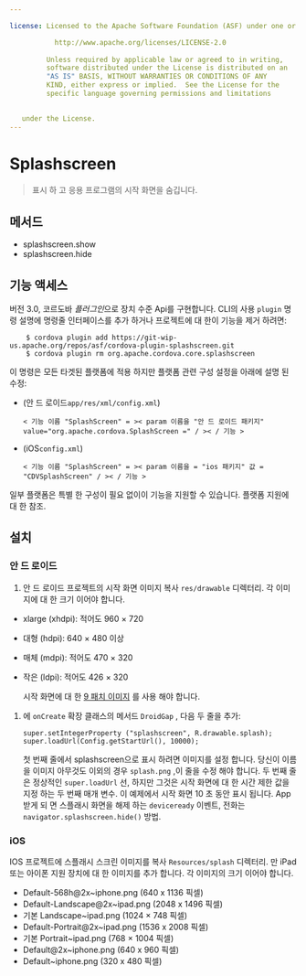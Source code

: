 ```yaml
---

license: Licensed to the Apache Software Foundation (ASF) under one or more contributor license agreements. See the NOTICE file distributed with this work for additional information regarding copyright ownership. The ASF licenses this file to you under the Apache License, Version 2.0 (the "License"); you may not use this file except in compliance with the License. You may obtain a copy of the License at

           http://www.apache.org/licenses/LICENSE-2.0
    
         Unless required by applicable law or agreed to in writing,
         software distributed under the License is distributed on an
         "AS IS" BASIS, WITHOUT WARRANTIES OR CONDITIONS OF ANY
         KIND, either express or implied.  See the License for the
         specific language governing permissions and limitations
    

   under the License.
---
```


# Splashscreen

> 표시 하 고 응용 프로그램의 시작 화면을 숨깁니다.

## 메서드

*   splashscreen.show
*   splashscreen.hide

## 기능 액세스

버전 3.0, 코르도바 *플러그인*으로 장치 수준 Api를 구현합니다. CLI의 사용 `plugin` 명령 설명에 명령줄 인터페이스를 추가 하거나 프로젝트에 대 한이 기능을 제거 하려면:

        $ cordova plugin add https://git-wip-us.apache.org/repos/asf/cordova-plugin-splashscreen.git
        $ cordova plugin rm org.apache.cordova.core.splashscreen
    

이 명령은 모든 타겟된 플랫폼에 적용 하지만 플랫폼 관련 구성 설정을 아래에 설명 된 수정:

*   (안 드 로이드`app/res/xml/config.xml`)
    
        < 기능 이름 "SplashScreen" = >< param 이름을 "안 드 로이드 패키지" value="org.apache.cordova.SplashScreen =" / >< / 기능 >
        

*   (iOS`config.xml`)
    
        < 기능 이름 "SplashScreen" = >< param 이름을 = "ios 패키지" 값 = "CDVSplashScreen" / >< / 기능 >
        

일부 플랫폼은 특별 한 구성이 필요 없이이 기능을 지원할 수 있습니다. 플랫폼 지원에 대 한 참조.

## 설치

### 안 드 로이드

1.  안 드 로이드 프로젝트의 시작 화면 이미지 복사 `res/drawable` 디렉터리. 각 이미지에 대 한 크기 이어야 합니다.

*   xlarge (xhdpi): 적어도 960 × 720
*   대형 (hdpi): 640 × 480 이상
*   매체 (mdpi): 적어도 470 × 320
*   작은 (ldpi): 적어도 426 × 320
    
    시작 화면에 대 한 [9 패치 이미지][1] 를 사용 해야 합니다.

 [1]: https://developer.android.com/tools/help/draw9patch.html

1.  에 `onCreate` 확장 클래스의 메서드 `DroidGap` , 다음 두 줄을 추가:
    
        super.setIntegerProperty ("splashscreen", R.drawable.splash);
        super.loadUrl(Config.getStartUrl(), 10000);
        
    
    첫 번째 줄에서 splashscreen으로 표시 하려면 이미지를 설정 합니다. 당신이 이름을 이미지 아무것도 이외의 경우 `splash.png` ,이 줄을 수정 해야 합니다. 두 번째 줄은 정상적인 `super.loadUrl` 선, 하지만 그것은 시작 화면에 대 한 시간 제한 값을 지정 하는 두 번째 매개 변수. 이 예제에서 시작 화면 10 초 동안 표시 됩니다. App 받게 되 면 스플래시 화면을 해제 하는 `deviceready` 이벤트, 전화는 `navigator.splashscreen.hide()` 방법.

### iOS

IOS 프로젝트에 스플래시 스크린 이미지를 복사 `Resources/splash` 디렉터리. 만 iPad 또는 아이폰 지원 장치에 대 한 이미지를 추가 합니다. 각 이미지의 크기 이어야 합니다.

*   Default-568h@2x~iphone.png (640 x 1136 픽셀)
*   Default-Landscape@2x~ipad.png (2048 x 1496 픽셀)
*   기본 Landscape~ipad.png (1024 × 748 픽셀)
*   Default-Portrait@2x~ipad.png (1536 x 2008 픽셀)
*   기본 Portrait~ipad.png (768 × 1004 픽셀)
*   Default@2x~iphone.png (640 x 960 픽셀)
*   Default~iphone.png (320 x 480 픽셀)